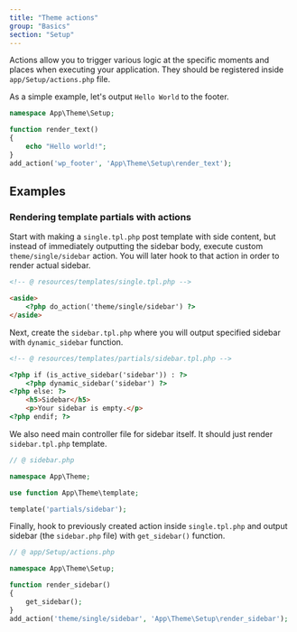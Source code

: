 ```yaml
---
title: "Theme actions"
group: "Basics"
section: "Setup"
---
```


Actions allow you to trigger various logic at the specific moments and places when executing your application. They should be registered inside `app/Setup/actions.php` file.

As a simple example, let's output `Hello World` to the footer.

```php
namespace App\Theme\Setup;

function render_text()
{
    echo "Hello world!";
}
add_action('wp_footer', 'App\Theme\Setup\render_text');
```

## Examples

### Rendering template partials with actions

Start with making a `single.tpl.php` post template with side content, but instead of immediately outputting the sidebar body, execute custom `theme/single/sidebar` action. You will later hook to that action in order to render actual sidebar.

```html
<!-- @ resources/templates/single.tpl.php -->

<aside>
    <?php do_action('theme/single/sidebar') ?>
</aside>
```

Next, create the `sidebar.tpl.php` where you will output specified sidebar with `dynamic_sidebar` function.

```html
<!-- @ resources/templates/partials/sidebar.tpl.php -->

<?php if (is_active_sidebar('sidebar')) : ?>
    <?php dynamic_sidebar('sidebar') ?>
<?php else: ?>
    <h5>Sidebar</h5>
    <p>Your sidebar is empty.</p>
<?php endif; ?>
```

We also need main controller file for sidebar itself. It should just render `sidebar.tpl.php` template.

```php
// @ sidebar.php

namespace App\Theme;

use function App\Theme\template;

template('partials/sidebar');
```

Finally, hook to previously created action inside `single.tpl.php` and output sidebar (the `sidebar.php` file) with `get_sidebar()` function.

```php
// @ app/Setup/actions.php

namespace App\Theme\Setup;

function render_sidebar()
{
    get_sidebar();
}
add_action('theme/single/sidebar', 'App\Theme\Setup\render_sidebar');
```